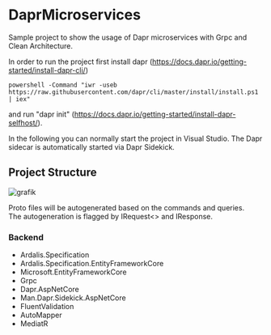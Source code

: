 # DaprMicroservices

Sample project to show the usage of Dapr microservices with Grpc and Clean Architecture.  

In order to run the project first install dapr (https://docs.dapr.io/getting-started/install-dapr-cli/)


```console
powershell -Command "iwr -useb https://raw.githubusercontent.com/dapr/cli/master/install/install.ps1 | iex"
```

and run "dapr init" (https://docs.dapr.io/getting-started/install-dapr-selfhost/).

In the following you can normally start the project in Visual Studio. The Dapr sidecar is automatically started via Dapr Sidekick.

## Project Structure

![grafik](https://user-images.githubusercontent.com/106377614/209716594-81106af8-4d0f-49e0-89bc-044ad229cdd2.png)

Proto files will be autogenerated based on the commands and queries.  
The autogeneration is flagged by IRequest<> and IResponse.

### Backend
- Ardalis.Specification
- Ardalis.Specification.EntityFrameworkCore
- Microsoft.EntityFrameworkCore
- Grpc
- Dapr.AspNetCore
- Man.Dapr.Sidekick.AspNetCore
- FluentValidation
- AutoMapper
- MediatR

